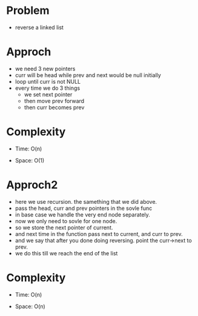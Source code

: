 # Problem
- reverse a linked list

# Approch

- we need 3 new pointers
- curr will be head while prev and next would be null initially
- loop until curr is not NULL
- every time we do 3 things
    - we set next pointer 
    - then move prev forward
    - then curr becomes prev    


# Complexity

- Time:  O(n)

- Space: O(1)

# Approch2
- here we use recursion. the samething that we did above. 
- pass the head, curr and prev pointers in the sovle func
- in base case we handle the very end node separately.
- now we only need to sovle for one node. 
- so we store the next pointer of current.
- and next time in the function pass next to current, and curr to prev.
- and we say that after you done doing reversing. point the curr->next to prev. 
- we do this till we reach the end of the list
# Complexity

- Time:  O(n)

- Space: O(n)
